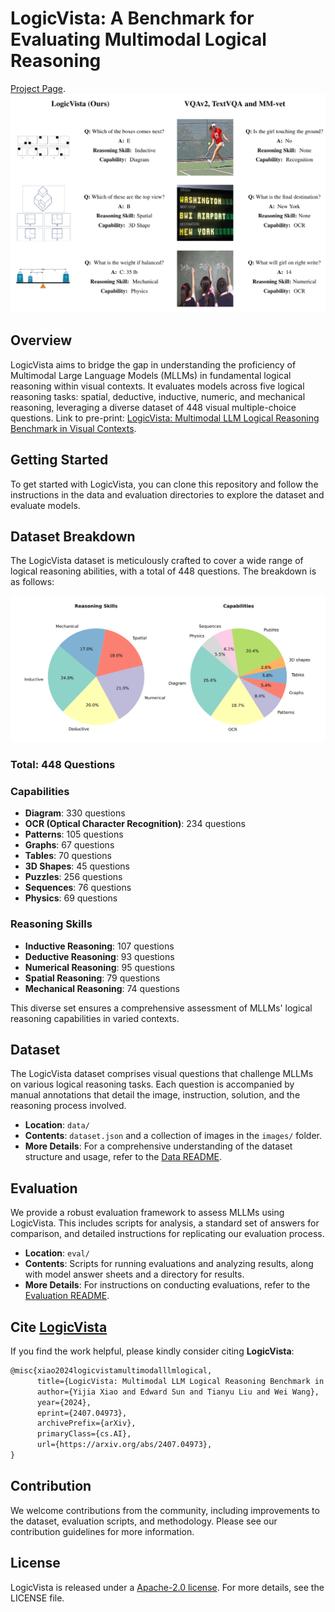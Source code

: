 # LogicVista: A Benchmark for Evaluating Multimodal Logical Reasoning
[Project Page](https://logicvista.github.io/).
![LogicVista](./assets/schema1.png)

## Overview
LogicVista aims to bridge the gap in understanding the proficiency of Multimodal Large Language Models (MLLMs) in fundamental logical reasoning within visual contexts. It evaluates models across five logical reasoning tasks: spatial, deductive, inductive, numeric, and mechanical reasoning, leveraging a diverse dataset of 448 visual multiple-choice questions. Link to pre-print: [LogicVista: Multimodal LLM Logical Reasoning Benchmark in Visual Contexts](https://arxiv.org/abs/2407.04973).

## Getting Started
To get started with LogicVista, you can clone this repository and follow the instructions in the data and evaluation directories to explore the dataset and evaluate models.

## Dataset Breakdown
The LogicVista dataset is meticulously crafted to cover a wide range of logical reasoning abilities, with a total of 448 questions. The breakdown is as follows:

![Dataset Breakdown](./assets/dataset.png)

### Total: 448 Questions

### Capabilities
- **Diagram**: 330 questions
- **OCR (Optical Character Recognition)**: 234 questions
- **Patterns**: 105 questions
- **Graphs**: 67 questions
- **Tables**: 70 questions
- **3D Shapes**: 45 questions
- **Puzzles**: 256 questions
- **Sequences**: 76 questions
- **Physics**: 69 questions

### Reasoning Skills
- **Inductive Reasoning**: 107 questions
- **Deductive Reasoning**: 93 questions
- **Numerical Reasoning**: 95 questions
- **Spatial Reasoning**: 79 questions
- **Mechanical Reasoning**: 74 questions

This diverse set ensures a comprehensive assessment of MLLMs' logical reasoning capabilities in varied contexts.

## Dataset
The LogicVista dataset comprises visual questions that challenge MLLMs on various logical reasoning tasks. Each question is accompanied by manual annotations that detail the image, instruction, solution, and the reasoning process involved.
- **Location**: `data/`
- **Contents**: `dataset.json` and a collection of images in the `images/` folder.
- **More Details**: For a comprehensive understanding of the dataset structure and usage, refer to the [Data README](data/README.md).

## Evaluation
We provide a robust evaluation framework to assess MLLMs using LogicVista. This includes scripts for analysis, a standard set of answers for comparison, and detailed instructions for replicating our evaluation process.
- **Location**: `eval/`
- **Contents**: Scripts for running evaluations and analyzing results, along with model answer sheets and a directory for results.
- **More Details**: For instructions on conducting evaluations, refer to the [Evaluation README](eval/README.md).

## Cite [LogicVista](https://arxiv.org/abs/2407.04973)

If you find the work helpful, please kindly consider citing **LogicVista**:

```latex
@misc{xiao2024logicvistamultimodalllmlogical,
      title={LogicVista: Multimodal LLM Logical Reasoning Benchmark in Visual Contexts}, 
      author={Yijia Xiao and Edward Sun and Tianyu Liu and Wei Wang},
      year={2024},
      eprint={2407.04973},
      archivePrefix={arXiv},
      primaryClass={cs.AI},
      url={https://arxiv.org/abs/2407.04973}, 
}
```

## Contribution
We welcome contributions from the community, including improvements to the dataset, evaluation scripts, and methodology. Please see our contribution guidelines for more information.

## License
LogicVista is released under a [Apache-2.0 license](LICENSE). For more details, see the LICENSE file.
